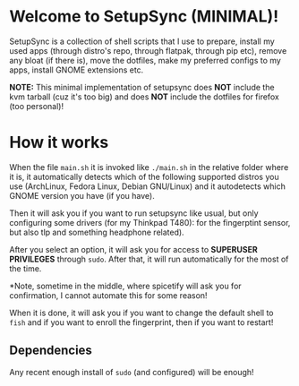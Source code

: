 # Welcome to SetupSync (MINIMAL)!

SetupSync is a collection of shell scripts that I use to prepare, install my used apps (through distro's repo, through flatpak, through pip etc), remove any bloat (if there is), move the dotfiles, make my preferred configs to my apps, install GNOME extensions etc.

**NOTE:** This minimal implementation of setupsync does **NOT** include the kvm tarball (cuz it's too big) and does **NOT** include the dotfiles for firefox (too personal)!


# How it works

When the file `main.sh` it is invoked like `./main.sh` in the relative folder where it is, it automatically detects which of the following supported distros you use (ArchLinux, Fedora Linux, Debian GNU/Linux) and it autodetects which GNOME version you have (if you have).

Then it will ask you if you want to run setupsync like usual, but only configuring some drivers (for my Thinkpad T480): for the fingerptint sensor, but also tlp and something headphone related).

After you select an option, it will ask you for access to **SUPERUSER PRIVILEGES** through `sudo`. After that, it will run automatically for the most of the time.

*Note, sometime in the middle, where spicetify will ask you for confirmation, I cannot automate this for some reason!

When it is done, it will ask you if you want to change the default shell to `fish` and if you want to enroll the fingerprint, then if you want to restart!


## Dependencies

Any recent enough install of `sudo` (and configured) will be enough!